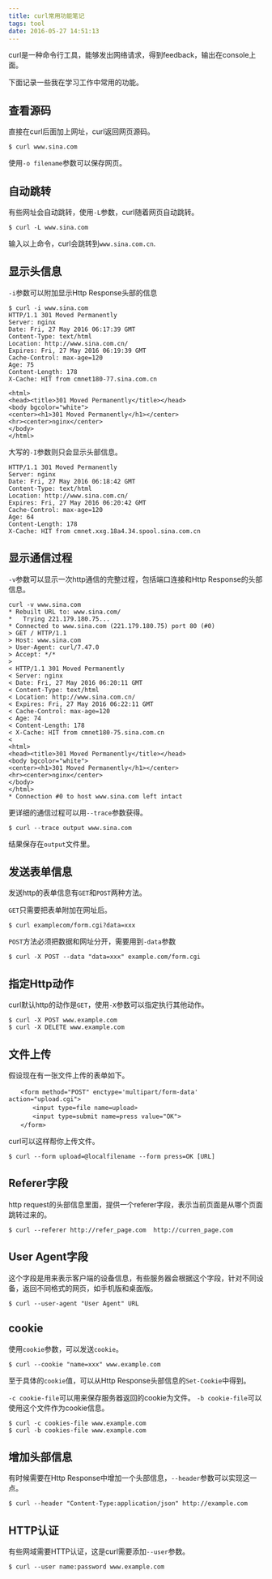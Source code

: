```yaml
---
title: curl常用功能笔记
tags: tool
date: 2016-05-27 14:51:13
---
```



curl是一种命令行工具，能够发出网络请求，得到feedback，输出在console上面。

下面记录一些我在学习工作中常用的功能。

<!--more-->

## 查看源码

直接在curl后面加上网址，curl返回网页源码。

```
$ curl www.sina.com
```

使用`-o filename`参数可以保存网页。

## 自动跳转

有些网址会自动跳转，使用`-L`参数，curl随着网页自动跳转。

```
$ curl -L www.sina.com
```

输入以上命令，curl会跳转到`www.sina.com.cn`.

## 显示头信息

`-i`参数可以附加显示Http Response头部的信息

```
$ curl -i www.sina.com
HTTP/1.1 301 Moved Permanently
Server: nginx
Date: Fri, 27 May 2016 06:17:39 GMT
Content-Type: text/html
Location: http://www.sina.com.cn/
Expires: Fri, 27 May 2016 06:19:39 GMT
Cache-Control: max-age=120
Age: 75
Content-Length: 178
X-Cache: HIT from cmnet180-77.sina.com.cn

<html>
<head><title>301 Moved Permanently</title></head>
<body bgcolor="white">
<center><h1>301 Moved Permanently</h1></center>
<hr><center>nginx</center>
</body>
</html>
```

大写的`-I`参数则只会显示头部信息。

```
HTTP/1.1 301 Moved Permanently
Server: nginx
Date: Fri, 27 May 2016 06:18:42 GMT
Content-Type: text/html
Location: http://www.sina.com.cn/
Expires: Fri, 27 May 2016 06:20:42 GMT
Cache-Control: max-age=120
Age: 64
Content-Length: 178
X-Cache: HIT from cmnet.xxg.18a4.34.spool.sina.com.cn

```

## 显示通信过程

`-v`参数可以显示一次http通信的完整过程，包括端口连接和Http Response的头部信息。

```
curl -v www.sina.com
* Rebuilt URL to: www.sina.com/
*   Trying 221.179.180.75...
* Connected to www.sina.com (221.179.180.75) port 80 (#0)
> GET / HTTP/1.1
> Host: www.sina.com
> User-Agent: curl/7.47.0
> Accept: */*
> 
< HTTP/1.1 301 Moved Permanently
< Server: nginx
< Date: Fri, 27 May 2016 06:20:11 GMT
< Content-Type: text/html
< Location: http://www.sina.com.cn/
< Expires: Fri, 27 May 2016 06:22:11 GMT
< Cache-Control: max-age=120
< Age: 74
< Content-Length: 178
< X-Cache: HIT from cmnet180-75.sina.com.cn
< 
<html>
<head><title>301 Moved Permanently</title></head>
<body bgcolor="white">
<center><h1>301 Moved Permanently</h1></center>
<hr><center>nginx</center>
</body>
</html>
* Connection #0 to host www.sina.com left intact

```

更详细的通信过程可以用`--trace`参数获得。

```
$ curl --trace output www.sina.com
```

结果保存在`output`文件里。


## 发送表单信息

发送http的表单信息有`GET`和`POST`两种方法。

`GET`只需要把表单附加在网址后。

```
$ curl examplecom/form.cgi?data=xxx
```

`POST`方法必须把数据和网址分开，需要用到`-data`参数

```
$ curl -X POST --data "data=xxx" example.com/form.cgi
```

## 指定Http动作

curl默认http的动作是`GET`，使用`-X`参数可以指定执行其他动作。

```
$ curl -X POST www.example.com
$ curl -X DELETE www.example.com
```

## 文件上传

假设现在有一张文件上传的表单如下。

```
　　<form method="POST" enctype='multipart/form-data' action="upload.cgi">
　　　　<input type=file name=upload>
　　　　<input type=submit name=press value="OK">
　　</form>
```

curl可以这样帮你上传文件。

```
$ curl --form upload=@localfilename --form press=OK [URL]
```

## Referer字段

http request的头部信息里面，提供一个referer字段，表示当前页面是从哪个页面跳转过来的。

```
$ curl --referer http://refer_page.com  http://curren_page.com
```

## User Agent字段

这个字段是用来表示客户端的设备信息，有些服务器会根据这个字段，针对不同设备，返回不同格式的网页，如手机版和桌面版。

```
$ curl --user-agent "User Agent" URL
```

## cookie

使用`cookie`参数，可以发送`cookie`。

```
$ curl --cookie "name=xxx" www.example.com
```

至于具体的`cookie`值，可以从Http Response头部信息的`Set-Cookie`中得到。

`-c cookie-file`可以用来保存服务器返回的cookie为文件。
`-b cookie-file`可以使用这个文件作为cookie信息。

```
$ curl -c cookies-file www.example.com
$ curl -b cookies-file www.example.com
```


## 增加头部信息

有时候需要在Http Response中增加一个头部信息，`--header`参数可以实现这一点。

```
$ curl --header "Content-Type:application/json" http://example.com
```

## HTTP认证

有些网域需要HTTP认证，这是curl需要添加`--user`参数。

```
$ curl --user name:password www.example.com
```
